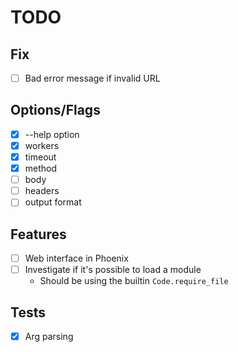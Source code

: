 # TODO

## Fix
- [ ] Bad error message if invalid URL

## Options/Flags
- [x] --help option 
- [x] workers
- [x] timeout
- [x] method
- [ ] body
- [ ] headers
- [ ] output format

## Features
- [ ] Web interface in Phoenix
- [ ] Investigate if it's possible to load a module
  - Should be using the builtin `Code.require_file`

## Tests
- [x] Arg parsing
